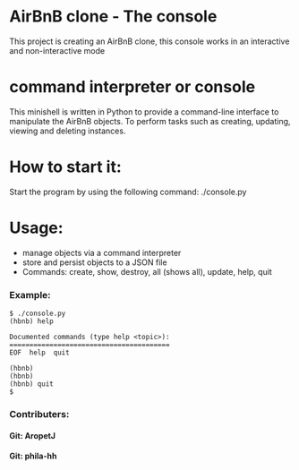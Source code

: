 # AirBnB clone - The console

This project is creating an AirBnB clone, this console works in an interactive and non-interactive mode

# command interpreter or console
This minishell is written in Python to provide a command-line interface to manipulate the AirBnB objects. To perform tasks such as creating, updating, viewing and deleting instances.

#  How to start it:
Start the program by using the following command:
	./console.py

# Usage:
- manage objects via a command interpreter
- store and persist objects to a JSON file
- Commands: create, show, destroy, all (shows all), update, help, quit

### Example:
```
$ ./console.py
(hbnb) help

Documented commands (type help <topic>):
========================================
EOF  help  quit

(hbnb) 
(hbnb) 
(hbnb) quit
$
```

### Contributers:
#### Git: AropetJ

#### Git: phila-hh
